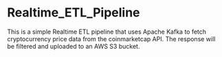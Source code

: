 # Realtime_ETL_Pipeline
This is a simple Realtime ETL pipeline that uses Apache Kafka to fetch cryptocurrency price data from the coinmarketcap API. The response will be filtered and uploaded to an AWS S3 bucket.
